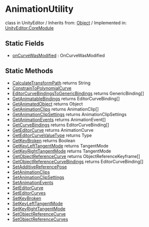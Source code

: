 # AnimationUtility
class in UnityEditor
 / Inherits from: <a href="https://docs.unity3d.com/6000.0/Documentation/ScriptReference/Object.html">Object</a> / Implemented in: <a href="https://docs.unity3d.com/6000.0/Documentation/ScriptReference/UnityEditor.CoreModule.html">UnityEditor.CoreModule</a>
## Static Fields
- <a href="https://docs.unity3d.com/6000.0/Documentation/ScriptReference/AnimationUtility-onCurveWasModified.html">onCurveWasModified</a> : OnCurveWasModified
## Static Methods
- <a href="https://docs.unity3d.com/6000.0/Documentation/ScriptReference/AnimationUtility.CalculateTransformPath.html">CalculateTransformPath</a> returns String
- <a href="https://docs.unity3d.com/6000.0/Documentation/ScriptReference/AnimationUtility.ConstrainToPolynomialCurve.html">ConstrainToPolynomialCurve</a>
- <a href="https://docs.unity3d.com/6000.0/Documentation/ScriptReference/AnimationUtility.EditorCurveBindingsToGenericBindings.html">EditorCurveBindingsToGenericBindings</a> returns GenericBinding[]
- <a href="https://docs.unity3d.com/6000.0/Documentation/ScriptReference/AnimationUtility.GetAnimatableBindings.html">GetAnimatableBindings</a> returns EditorCurveBinding[]
- <a href="https://docs.unity3d.com/6000.0/Documentation/ScriptReference/AnimationUtility.GetAnimatedObject.html">GetAnimatedObject</a> returns Object
- <a href="https://docs.unity3d.com/6000.0/Documentation/ScriptReference/AnimationUtility.GetAnimationClips.html">GetAnimationClips</a> returns AnimationClip[]
- <a href="https://docs.unity3d.com/6000.0/Documentation/ScriptReference/AnimationUtility.GetAnimationClipSettings.html">GetAnimationClipSettings</a> returns AnimationClipSettings
- <a href="https://docs.unity3d.com/6000.0/Documentation/ScriptReference/AnimationUtility.GetAnimationEvents.html">GetAnimationEvents</a> returns AnimationEvent[]
- <a href="https://docs.unity3d.com/6000.0/Documentation/ScriptReference/AnimationUtility.GetCurveBindings.html">GetCurveBindings</a> returns EditorCurveBinding[]
- <a href="https://docs.unity3d.com/6000.0/Documentation/ScriptReference/AnimationUtility.GetEditorCurve.html">GetEditorCurve</a> returns AnimationCurve
- <a href="https://docs.unity3d.com/6000.0/Documentation/ScriptReference/AnimationUtility.GetEditorCurveValueType.html">GetEditorCurveValueType</a> returns Type
- <a href="https://docs.unity3d.com/6000.0/Documentation/ScriptReference/AnimationUtility.GetKeyBroken.html">GetKeyBroken</a> returns Boolean
- <a href="https://docs.unity3d.com/6000.0/Documentation/ScriptReference/AnimationUtility.GetKeyLeftTangentMode.html">GetKeyLeftTangentMode</a> returns TangentMode
- <a href="https://docs.unity3d.com/6000.0/Documentation/ScriptReference/AnimationUtility.GetKeyRightTangentMode.html">GetKeyRightTangentMode</a> returns TangentMode
- <a href="https://docs.unity3d.com/6000.0/Documentation/ScriptReference/AnimationUtility.GetObjectReferenceCurve.html">GetObjectReferenceCurve</a> returns ObjectReferenceKeyframe[]
- <a href="https://docs.unity3d.com/6000.0/Documentation/ScriptReference/AnimationUtility.GetObjectReferenceCurveBindings.html">GetObjectReferenceCurveBindings</a> returns EditorCurveBinding[]
- <a href="https://docs.unity3d.com/6000.0/Documentation/ScriptReference/AnimationUtility.SetAdditiveReferencePose.html">SetAdditiveReferencePose</a>
- <a href="https://docs.unity3d.com/6000.0/Documentation/ScriptReference/AnimationUtility.SetAnimationClips.html">SetAnimationClips</a>
- <a href="https://docs.unity3d.com/6000.0/Documentation/ScriptReference/AnimationUtility.SetAnimationClipSettings.html">SetAnimationClipSettings</a>
- <a href="https://docs.unity3d.com/6000.0/Documentation/ScriptReference/AnimationUtility.SetAnimationEvents.html">SetAnimationEvents</a>
- <a href="https://docs.unity3d.com/6000.0/Documentation/ScriptReference/AnimationUtility.SetEditorCurve.html">SetEditorCurve</a>
- <a href="https://docs.unity3d.com/6000.0/Documentation/ScriptReference/AnimationUtility.SetEditorCurves.html">SetEditorCurves</a>
- <a href="https://docs.unity3d.com/6000.0/Documentation/ScriptReference/AnimationUtility.SetKeyBroken.html">SetKeyBroken</a>
- <a href="https://docs.unity3d.com/6000.0/Documentation/ScriptReference/AnimationUtility.SetKeyLeftTangentMode.html">SetKeyLeftTangentMode</a>
- <a href="https://docs.unity3d.com/6000.0/Documentation/ScriptReference/AnimationUtility.SetKeyRightTangentMode.html">SetKeyRightTangentMode</a>
- <a href="https://docs.unity3d.com/6000.0/Documentation/ScriptReference/AnimationUtility.SetObjectReferenceCurve.html">SetObjectReferenceCurve</a>
- <a href="https://docs.unity3d.com/6000.0/Documentation/ScriptReference/AnimationUtility.SetObjectReferenceCurves.html">SetObjectReferenceCurves</a>
